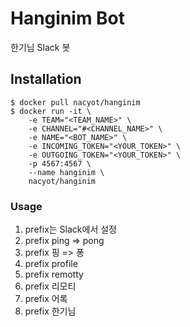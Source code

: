 # Hanginim Bot

한기님 Slack 봇

## Installation

```
$ docker pull nacyot/hanginim
$ docker run -it \
    -e TEAM="<TEAM_NAME>" \
    -e CHANNEL="#<CHANNEL_NAME>" \
    -e NAME="<BOT_NAME>" \
    -e INCOMING_TOKEN="<YOUR_TOKEN>" \
    -e OUTGOING_TOKEN="<YOUR_TOKEN>" \
    -p 4567:4567 \
    --name hanginim \
    nacyot/hanginim 
```

### Usage

1. prefix는 Slack에서 설정
1. prefix ping => pong
1. prefix 핑 => 퐁
1. prefix profile
1. prefix remotty
1. prefix 리모티
1. prefix 어록
1. prefix 한기님


